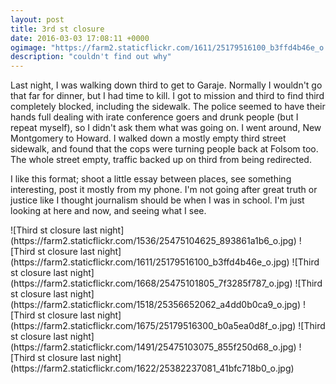 ```yaml
---
layout: post
title: 3rd st closure
date: 2016-03-03 17:08:11 +0000
ogimage: "https://farm2.staticflickr.com/1611/25179516100_b3ffd4b46e_o.jpg"
description: "couldn't find out why"
---
```


Last night, I was walking down third to get to Garaje. Normally I wouldn't go that far for dinner, but I had time to kill. I got to mission and third to find third completely blocked, including the sidewalk. The police seemed to have their hands full dealing with irate conference goers and drunk people (but I repeat myself), so I didn't ask them what was going on. I went around, New Montgomery to Howard. I walked down a mostly empty third street sidewalk, and found that the cops were turning people back at Folsom too. The whole street empty, traffic backed up on third from being redirected. 

I like this format; shoot a little essay between places, see something interesting, post it mostly from my phone. I'm not going after great truth or justice like I thought journalism should be when I was in school. I'm just looking at here and now, and seeing what I see. 

<span style="display:block;" class="center">
  ![Third st closure last night](https://farm2.staticflickr.com/1536/25475104625_893861a1b6_o.jpg)
![Third st closure last night](https://farm2.staticflickr.com/1611/25179516100_b3ffd4b46e_o.jpg)
![Third st closure last night](https://farm2.staticflickr.com/1668/25475101805_7f3285f787_o.jpg)
![Third st closure last night](https://farm2.staticflickr.com/1518/25356652062_a4dd0b0ca9_o.jpg)
![Third st closure last night](https://farm2.staticflickr.com/1675/25179516300_b0a5ea0d8f_o.jpg)
![Third st closure last night](https://farm2.staticflickr.com/1491/25475103075_855f250d68_o.jpg)
![Third st closure last night](https://farm2.staticflickr.com/1622/25382237081_41bfc718b0_o.jpg)
</span>
